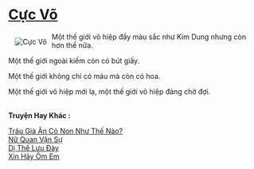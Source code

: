 <a href="https://utruyen.com/truyen/cuc-vo/17420/" title="Cực Võ"><h1>Cực Võ</h1></a><div style="display:table"><img align="right" style="float: left; padding: 10px;" src="https://utruyen.com/images/story/200x260/cuc-vo.jpg" alt="Cực Võ">Một thế giới võ hiệp đầy màu sắc như Kim Dung nhưng còn hơn thế nữa.<p></p>Một thế giới ngoài kiếm còn có bút giấy.<p></p>Một thế giới không chỉ có máu mà còn có hoa.<p></p>Một thế giới võ hiệp mới lạ, một thế giới võ hiệp đáng chờ đợi.</div><p><br><b>Truyện Hay Khác :</b></p><a href="https://utruyen.com/truyen/trau-gia-an-co-non-nhu-the-nao/19327/" alt="Trâu Già Ăn Cỏ Non Như Thế Nào?">Trâu Già Ăn Cỏ Non Như Thế Nào?</a><br/><a href="https://github.com/quanluxury/ngontinhhot/tree/master/truyenhay/17599/" alt="Nữ Quan Vận Sự">Nữ Quan Vận Sự</a><br/><a href="https://github.com/quanluxury/ngontinhhot/tree/master/truyenhay/17722/" alt="Dị Thế Lưu Đày">Dị Thế Lưu Đày</a><br/><a href="https://github.com/quanluxury/ngontinhhot/tree/master/truyenhay/17265/" alt="Xin Hãy Ôm Em">Xin Hãy Ôm Em</a><br/>